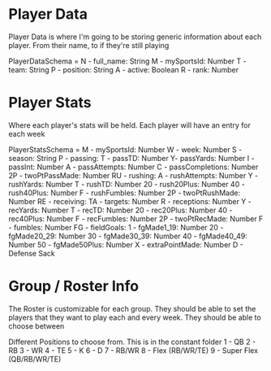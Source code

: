 # Player Data
Player Data is where I'm going to be storing generic information about each player. From their name, to if they're still playing

PlayerDataSchema =
    N - full_name: String
    M - mySportsId: Number
    T - team: String
    P - position: String
    A - active: Boolean
    R - rank: Number


# Player Stats
Where each player's stats will be held. Each player will have an entry for each week

PlayerStatsSchema =
    M - mySportsId: Number
    W - week: Number
    S - season: String
    P - passing:
            T - passTD: Number
            Y- passYards: Number
            I - passInt: Number
            A - passAttempts: Number
            C - passCompletions: Number
            2P - twoPtPassMade: Number
    RU - rushing:
            A - rushAttempts: Number
            Y - rushYards: Number
            T - rushTD: Number
            20 - rush20Plus: Number
            40 - rush40Plus: Number
            F - rushFumbles: Number
            2P - twoPtRushMade: Number
    RE - receiving:
            TA - targets: Number
            R - receptions: Number
            Y - recYards: Number
            T - recTD: Number
            20 - rec20Plus: Number
            40 - rec40Plus: Number
            F - recFumbles: Number
            2P - twoPtRecMade: Number
    F - fumbles: Number
    FG - fieldGoals:
            1 - fgMade1_19: Number
            20 - fgMade20_29: Number
            30 - fgMade30_39: Number
            40 - fgMade40_49: Number
            50 - fgMade50Plus: Number
            X - extraPointMade: Number
     D - Defense
            Sack 


# Group / Roster Info
The Roster is customizable for each group. They should be able to set the players that they want to play each and every week.
They should be able to choose between

Different Positions to choose from. This is in the constant folder
        1 - QB
        2 - RB
        3 - WR
        4 - TE
        5 - K
        6 - D
        7 - RB/WR
        8 - Flex (RB/WR/TE)
        9 - Super Flex (QB/RB/WR/TE)
